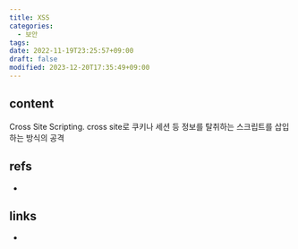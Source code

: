 ```yaml
---
title: XSS
categories:
  - 보안
tags: 
date: 2022-11-19T23:25:57+09:00
draft: false
modified: 2023-12-20T17:35:49+09:00
---
```


## content
Cross Site Scripting. cross site로 쿠키나 세션 등 정보를 탈취하는 스크립트를 삽입하는 방식의 공격


## refs
- 


## links
- 
